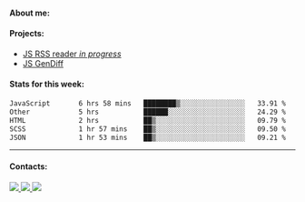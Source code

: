 #### About me:

#### Projects:
- [JS RSS reader *in progress*](https://github.com/GKoil/frontend-project-lvl3)
- [JS GenDiff](https://github.com/GKoil/GenDiff)

#### Stats for this week:
<!--START_SECTION:waka-->

```txt
JavaScript       6 hrs 58 mins   ████████▒░░░░░░░░░░░░░░░░   33.91 %
Other            5 hrs           ██████░░░░░░░░░░░░░░░░░░░   24.29 %
HTML             2 hrs           ██▒░░░░░░░░░░░░░░░░░░░░░░   09.79 %
SCSS             1 hr 57 mins    ██▒░░░░░░░░░░░░░░░░░░░░░░   09.50 %
JSON             1 hr 53 mins    ██▒░░░░░░░░░░░░░░░░░░░░░░   09.21 %
```

<!--END_SECTION:waka-->
---
#### Contacts:

<a target='_blank' title='LinkedIn' href="https://www.linkedin.com/in/gkoil/">
  <img src="https://img.shields.io/badge/LinkedIn-0077B5?style=for-the-badge&logo=linkedin&logoColor=white" />
</a>
<a target='_blank' title='Telegram' href="https://t.me/gkoil">
  <img src="https://img.shields.io/badge/Telegram-2CA5E0?style=for-the-badge&logo=telegram&logoColor=white" />
</a>
<a target='_blank' title='Gmail' href="mailto: gk.grigorev@gmail.com">
  <img src="https://img.shields.io/badge/Gmail-D14836?style=for-the-badge&logo=gmail&logoColor=white" />
</a>

